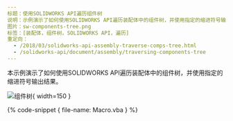 ```yaml
---
标题：使用SOLIDWORKS API遍历组件树
说明：示例演示了如何使用SOLIDWORKS API遍历装配体中的组件树，并使用指定的缩进符号输出结果。
图片：sw-components-tree.png
标签：[装配体，组件树，SOLIDWORKS API，遍历]
重定向：
  - /2018/03/solidworks-api-assembly-traverse-comps-tree.html
  - /solidworks-api/document/assembly/traversing-components-tree
---
```


本示例演示了如何使用SOLIDWORKS API遍历装配体中的组件树，并使用指定的缩进符号输出结果。

![组件树](sw-components-tree.png){ width=150 }

{% code-snippet { file-name: Macro.vba } %}